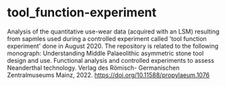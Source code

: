 # tool_function-experiment
Analysis of the quantitative use-wear data (acquired with an LSM) resulting from sapmles used during a controlled experiment called 'tool function experiment' done in August 2020. 
The repository is related to the following monograph: Understanding Middle Palaeolithic asymmetric stone tool design and use. Functional analysis and 
controlled experiments to assess Neanderthal technology. Verlag des Römisch- Germanischen Zentralmuseums Mainz, 2022. 
https://doi.org/10.11588/propylaeum.1076
